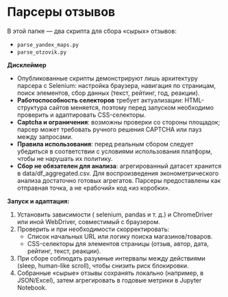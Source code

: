 # Парсеры отзывов

В этой папке — два скрипта для сбора «сырых» отзывов:
- `parse_yandex_maps.py`  
- `parse_otzovik.py`  

**Дисклеймер**

- Опубликованные скрипты демонстрируют лишь архитектуру парсера с Selenium: настройка браузера, навигация по страницам, поиск элементов, сбор данных (текст, рейтинг, год, реакции).  
- **Работоспособность селекторов** требует актуализации: HTML-структура сайтов меняется, поэтому перед запуском необходимо проверить и адаптировать CSS-селекторы.  
- **Captcha и ограничения**: возможны проверки со стороны площадок; парсер может требовать ручного решения CAPTCHA или пауз между запросами.  
- **Правила использования**: перед реальным сбором следует убедиться в соответствии с условиями использования платформ, чтобы не нарушать их политику.  
- **Сбор не обязателен для анализа**: агрегированный датасет хранится в data/df_aggregated.csv. Для воспроизведения эконометрического анализа достаточно готовых агрегатов. Парсеры предоставлены как отправная точка, а не «рабочий» код «из коробки».

**Запуск и адаптация:**

1. Установить зависимости ( selenium, pandas и т. д.) и ChromeDriver или иной WebDriver, совместимый с браузером.  
2. Проверить и при необходимости скорректировать:
   - Список начальных URL или логику поиска магазинов/товаров.  
   - CSS-селекторы для элементов страницы (отзыв, автор, дата, рейтинг, текст, реакции).  
3. При сборе соблюдать разумные интервалы между действиями (sleep, human-like scroll), чтобы снизить риск блокировки.  
4. Собранные «сырые» отзывы сохранять локально (например, в JSON/Excel), затем агрегировать в годовые метрики в Jupyter Notebook.  
